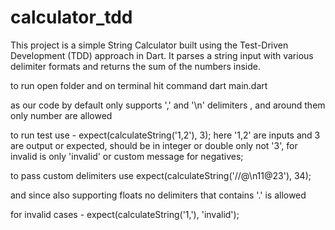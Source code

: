 # calculator_tdd
This project is a simple String Calculator built using the Test-Driven Development (TDD) approach in Dart. It parses a string input with various delimiter formats and returns the sum of the numbers inside.


to run open folder and on terminal hit command dart main.dart

as our code by default only supports ',' and '\n' delimiters , and around them only number are allowed

to run test use -  expect(calculateString('1,2'), 3); here '1,2' are inputs and 3 are output or expected,  should be in integer or double only not '3', for invalid is only 'invalid'  or custom message for negatives;

to pass custom delimiters use expect(calculateString('//@\n11@23'), 34);

and since also supporting floats no delimiters that contains '.' is allowed

for invalid cases - expect(calculateString('1,'), 'invalid');